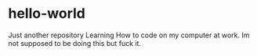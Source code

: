 # hello-world
Just another repository
Learning How to code on my computer at work.
Im not supposed to be doing this but fuck it.
